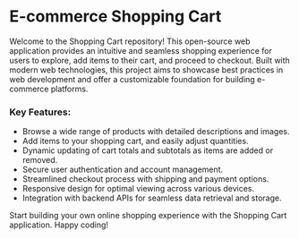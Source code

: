 # E-commerce Shopping Cart

<p>Welcome to the Shopping Cart repository! This open-source web application provides an intuitive and seamless shopping experience for users to explore, add items to their cart, and proceed to checkout. Built with modern web technologies, this project aims to showcase best practices in web development and offer a customizable foundation for building e-commerce platforms.</p>

<h3>Key Features:</h3>
<ul>
	<li>Browse a wide range of products with detailed descriptions and images.</li>
	<li>Add items to your shopping cart, and easily adjust quantities.</li>
	<li>Dynamic updating of cart totals and subtotals as items are added or removed.</li>
	<li>Secure user authentication and account management.</li>
	<li>Streamlined checkout process with shipping and payment options.</li>
	<li>Responsive design for optimal viewing across various devices.</li>
	<li>Integration with backend APIs for seamless data retrieval and storage.</li>
</ul>

<p>Start building your own online shopping experience with the Shopping Cart application. Happy coding!</p>
